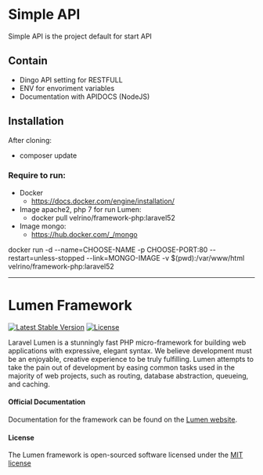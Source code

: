 # Simple API


Simple API is the project default for start API

## Contain
  - Dingo API setting for RESTFULL
  - ENV for envoriment variables
  - Documentation with APIDOCS (NodeJS)

## Installation

After cloning:
- composer update

### Require to run:

 - Docker
	 - https://docs.docker.com/engine/installation/
 -  Image apache2, php 7 for run Lumen:
	 - docker pull velrino/framework-php:laravel52
 -  Image mongo:
	 - https://hub.docker.com/_/mongo


docker run -d --name=CHOOSE-NAME -p CHOOSE-PORT:80 --restart=unless-stopped --link=MONGO-IMAGE -v $(pwd):/var/www/html velrino/framework-php:laravel52

----------


# Lumen Framework

[![Latest Stable Version](https://poser.pugx.org/laravel/lumen-framework/v/stable.svg)](https://packagist.org/packages/laravel/lumen-framework)
[![License](https://poser.pugx.org/laravel/lumen-framework/license.svg)](https://packagist.org/packages/laravel/lumen-framework)

Laravel Lumen is a stunningly fast PHP micro-framework for building web applications with expressive, elegant syntax. We believe development must be an enjoyable, creative experience to be truly fulfilling. Lumen attempts to take the pain out of development by easing common tasks used in the majority of web projects, such as routing, database abstraction, queueing, and caching.

#### Official Documentation

Documentation for the framework can be found on the [Lumen website](http://lumen.laravel.com/docs).

#### License

The Lumen framework is open-sourced software licensed under the [MIT license](http://opensource.org/licenses/MIT)
